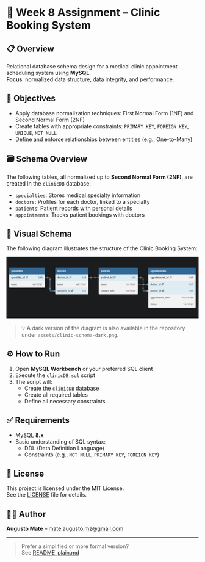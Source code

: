 # 📅 Week 8 Assignment – Clinic Booking System


## 📋 Overview

Relational database schema design for a medical clinic appointment scheduling system using **MySQL**.  
**Focus**: normalized data structure, data integrity, and performance.


## 🎯 Objectives

- Apply database normalization techniques: First Normal Form (1NF) and Second Normal Form (2NF)  
- Create tables with appropriate constraints: `PRIMARY KEY`, `FOREIGN KEY`, `UNIQUE`, `NOT NULL`  
- Define and enforce relationships between entities (e.g., One-to-Many)


## 🗃️ Schema Overview

The following tables, all normalized up to **Second Normal Form (2NF)**, are created in the `clinicDB` database:

- `specialties`: Stores medical specialty information
- `doctors`: Profiles for each doctor, linked to a specialty
- `patients`: Patient records with personal details
- `appointments`: Tracks patient bookings with doctors


## 🔽 Visual Schema

The following diagram illustrates the structure of the Clinic Booking System:

![Clinic DB Schema Diagram](assets/clinic-schema-light.png)

> 💡 A dark version of the diagram is also available in the repository under `assets/clinic-schema-dark.png`.


## ⚙️ How to Run

1. Open **MySQL Workbench** or your preferred SQL client
2. Execute the `clinicDB.sql` script
3. The script will:
   - Create the `clinicDB` database  
   - Create all required tables  
   - Define all necessary constraints


## ✅ Requirements

- MySQL **8.x**
- Basic understanding of SQL syntax:  
  - DDL (Data Definition Language)  
  - Constraints (e.g., `NOT NULL`, `PRIMARY KEY`, `FOREIGN KEY`)


## 📝 License

This project is licensed under the MIT License.  
See the [LICENSE](LICENSE) file for details.


## 👨‍💻 Author

**Augusto Mate** – [mate.augusto.mz@gmail.com](mailto:mate.augusto.mz@gmail.com)

---

> Prefer a simplified or more formal version?  
> See [README_plain.md](./README_plain.md)
